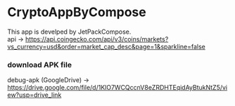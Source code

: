 # CryptoAppByCompose
This app is develped by JetPackCompose.
\
api -> https://api.coingecko.com/api/v3/coins/markets?vs_currency=usd&order=market_cap_desc&page=1&sparkline=false


### download APK file
debug-apk (GoogleDrive) -> https://drive.google.com/file/d/1KlO7WCQccnV8eZRDHTEqidAyBtukNtZ5/view?usp=drive_link
